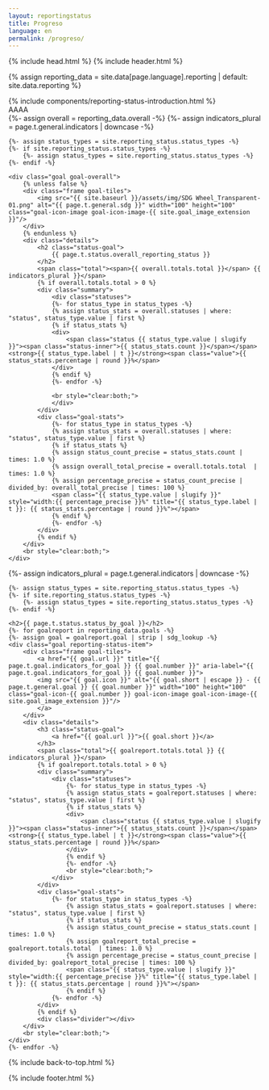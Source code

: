 ```yaml
---
layout: reportingstatus
title: Progreso
language: en
permalink: /progreso/
---
```


{% include head.html %}
{% include header.html %}

{% assign reporting_data = site.data[page.language].reporting | default: site.data.reporting %}

<div id="main-content" class="container reportingstatus" role="main">
  <!-- Introducción -->
  <div>
    {% include components/reporting-status-introduction.html %}
  </div>

  <div>AAAA</div>

  <!-- Reporte general -->
  <div>
    {%- assign overall = reporting_data.overall -%}
    {%- assign indicators_plural = page.t.general.indicators | downcase -%}

    {%- assign status_types = site.reporting_status.status_types -%}
    {%- if site.reporting_status.status_types -%}
        {%- assign status_types = site.reporting_status.status_types -%}
    {%- endif -%}

    <div class="goal goal-overall">
        {% unless false %}
        <div class="frame goal-tiles">
            <img src="{{ site.baseurl }}/assets/img/SDG Wheel_Transparent-01.png" alt="{{ page.t.general.sdg }}" width="100" height="100" class="goal-icon-image goal-icon-image-{{ site.goal_image_extension }}"/>
        </div>
        {% endunless %}
        <div class="details">
            <h2 class="status-goal">
                {{ page.t.status.overall_reporting_status }}
            </h2>
            <span class="total"><span>{{ overall.totals.total }}</span> {{ indicators_plural }}</span>
            {% if overall.totals.total > 0 %}
            <div class="summary">
                <div class="statuses">
                {%- for status_type in status_types -%}
                {% assign status_stats = overall.statuses | where: "status", status_type.value | first %}
                {% if status_stats %}
                <div>
                    <span class="status {{ status_type.value | slugify }}"><span class="status-inner">{{ status_stats.count }}</span></span><strong>{{ status_type.label | t }}</strong><span class="value">{{ status_stats.percentage | round }}%</span>
                </div>
                {% endif %}
                {%- endfor -%}

                <br style="clear:both;">
                </div>
            </div>
            <div class="goal-stats">
                {%- for status_type in status_types -%}
                {% assign status_stats = overall.statuses | where: "status", status_type.value | first %}
                {% if status_stats %}
                {% assign status_count_precise = status_stats.count | times: 1.0 %}
                {% assign overall_total_precise = overall.totals.total  | times: 1.0 %}
                {% assign percentage_precise = status_count_precise | divided_by: overall_total_precise | times: 100 %}
                <span class="{{ status_type.value | slugify }}" style="width:{{ percentage_precise }}%" title="{{ status_type.label | t }}: {{ status_stats.percentage | round }}%"></span>
                {% endif %}
                {%- endfor -%}
            </div>
            {% endif %}
        </div>
        <br style="clear:both;">
    </div>
  </div>

  <!-- Reporte por objetivo -->
  <div>
    {%- assign indicators_plural = page.t.general.indicators | downcase -%}

    {%- assign status_types = site.reporting_status.status_types -%}
    {%- if site.reporting_status.status_types -%}
        {%- assign status_types = site.reporting_status.status_types -%}
    {%- endif -%}

    <h2>{{ page.t.status.status_by_goal }}</h2>
    {%- for goalreport in reporting_data.goals -%}
    {%- assign goal = goalreport.goal | strip | sdg_lookup -%}
    <div class="goal reporting-status-item">
        <div class="frame goal-tiles">
            <a href="{{ goal.url }}" title="{{ page.t.goal.indicators_for_goal }} {{ goal.number }}" aria-label="{{ page.t.goal.indicators_for_goal }} {{ goal.number }}">
            <img src="{{ goal.icon }}" alt="{{ goal.short | escape }} - {{ page.t.general.goal }} {{ goal.number }}" width="100" height="100" class="goal-icon-{{ goal.number }} goal-icon-image goal-icon-image-{{ site.goal_image_extension }}"/>
            </a>
        </div>
        <div class="details">
            <h3 class="status-goal">
                <a href="{{ goal.url }}">{{ goal.short }}</a>
            </h3>
            <span class="total">{{ goalreport.totals.total }} {{ indicators_plural }}</span>
            {% if goalreport.totals.total > 0 %}
            <div class="summary">
                <div class="statuses">
                    {%- for status_type in status_types -%}
                    {% assign status_stats = goalreport.statuses | where: "status", status_type.value | first %}
                    {% if status_stats %}
                    <div>
                        <span class="status {{ status_type.value | slugify }}"><span class="status-inner">{{ status_stats.count }}</span></span><strong>{{ status_type.label | t }}</strong><span class="value">{{ status_stats.percentage | round }}%</span>
                    </div>
                    {% endif %}
                    {%- endfor -%}
                    <br style="clear:both;">
                </div>
            </div>
            <div class="goal-stats">
                {%- for status_type in status_types -%}
                    {% assign status_stats = goalreport.statuses | where: "status", status_type.value | first %}
                    {% if status_stats %}
                    {% assign status_count_precise = status_stats.count | times: 1.0 %}
                    {% assign goalreport_total_precise = goalreport.totals.total  | times: 1.0 %}
                    {% assign percentage_precise = status_count_precise | divided_by: goalreport_total_precise | times: 100 %}
                    <span class="{{ status_type.value | slugify }}" style="width:{{ percentage_precise }}%" title="{{ status_type.label | t }}: {{ status_stats.percentage | round }}%"></span>
                    {% endif %}
                {%- endfor -%}
            </div>
            {% endif %}
            <div class="divider"></div>
        </div>
        <br style="clear:both;">
    </div>
    {%- endfor -%}
  </div>

  {% include back-to-top.html %}
</div>
{% include footer.html %}
